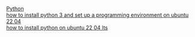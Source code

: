 [Python](https://www.python.org)<br />
[how to install python 3 and set up a programming environment on ubuntu 22 04](https://www.digitalocean.com/community/tutorials/how-to-install-python-3-and-set-up-a-programming-environment-on-ubuntu-22-04)<br />
[how to install python on ubuntu 22 04 lts](https://itsubuntu.com/how-to-install-python-on-ubuntu-22-04-lts/)<br />
